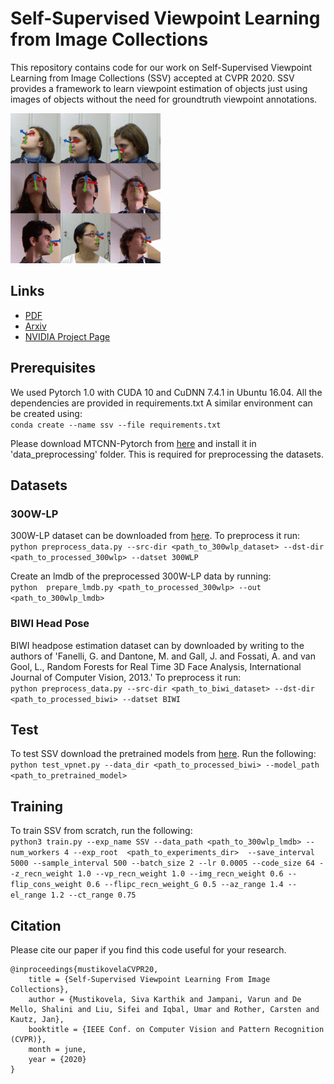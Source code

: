 # Self-Supervised Viewpoint Learning from Image Collections

This repository contains code for our work on Self-Supervised Viewpoint Learning from Image Collections (SSV) accepted at CVPR 2020. 
SSV provides a framework to learn viewpoint estimation of objects just using images of objects without the need for groundtruth viewpoint annotations.

![ssv](utils/ssv_small.gif)

## Links
* [PDF](https://research.nvidia.com/sites/default/files/pubs/2020-03_Self-Supervised-Viewpoint-Learning/SSV-CVPR2020.pdf) 
* [Arxiv](http://arxiv.org/abs/2004.01793) 
* [NVIDIA Project Page](https://research.nvidia.com/publication/2020-03_Self-Supervised-Viewpoint-Learning)  


## Prerequisites
We used Pytorch 1.0 with CUDA 10 and CuDNN 7.4.1 in Ubuntu 16.04.
All the dependencies are provided in requirements.txt
A similar environment can be created using:  
`conda create --name ssv --file requirements.txt`

Please download MTCNN-Pytorch from [here](https://github.com/TropComplique/mtcnn-pytorch) and install it in 'data_preprocessing' folder. This is required for preprocessing the datasets.

## Datasets
### 300W-LP
300W-LP dataset can be downloaded from [here](http://www.cbsr.ia.ac.cn/users/xiangyuzhu/projects/3DDFA/main.htm). To preprocess it run:  
`python preprocess_data.py --src-dir <path_to_300wlp_dataset> --dst-dir <path_to_processed_300wlp> --datset 300WLP`

Create an lmdb of the preprocessed 300W-LP data by running:  
`python  prepare_lmdb.py <path_to_processed_300wlp> --out <path_to_300wlp_lmdb>`


### BIWI Head Pose
BIWI headpose estimation dataset can by downloaded by writing to the authors of 'Fanelli, G. and Dantone, M. and Gall, J. and Fossati, A. and van Gool, L., Random Forests for Real Time 3D Face Analysis, International Journal of Computer Vision, 2013.' To preprocess it run:  
`python preprocess_data.py --src-dir <path_to_biwi_dataset> --dst-dir <path_to_processed_biwi> --datset BIWI`


## Test
To test SSV download the pretrained models from [here](link.to.models).
Run the following:   
`python test_vpnet.py --data_dir <path_to_processed_biwi> --model_path <path_to_pretrained_model> `

## Training
To train SSV from scratch, run the following:  
`python3 train.py --exp_name SSV --data_path <path_to_300wlp_lmdb> --num_workers 4 --exp_root  <path_to_experiments_dir>  --save_interval 5000 --sample_interval 500 --batch_size 2 --lr 0.0005 --code_size 64 --z_recn_weight 1.0 --vp_recn_weight 1.0 --img_recn_weight 0.6 --flip_cons_weight 0.6 --flipc_recn_weight_G 0.5 --az_range 1.4 --el_range 1.2 --ct_range 0.75`

## Citation

Please cite our paper if you find this code useful for your research.

```
@inproceedings{mustikovelaCVPR20,
	title = {Self-Supervised Viewpoint Learning From Image Collections},
	author = {Mustikovela, Siva Karthik and Jampani, Varun and De Mello, Shalini and Liu, Sifei and Iqbal, Umar and Rother, Carsten and Kautz, Jan},
	booktitle = {IEEE Conf. on Computer Vision and Pattern Recognition (CVPR)},
	month = june,
	year = {2020}
}
```
